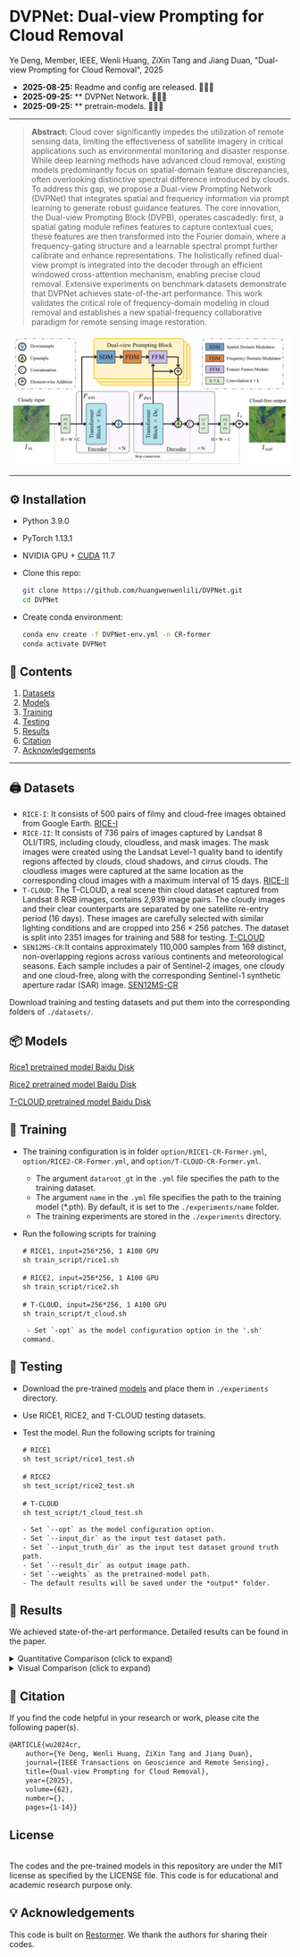 # DVPNet: Dual-view Prompting for Cloud Removal

Ye Deng, Member, IEEE, Wenli Huang, ZiXin Tang and Jiang Duan, "Dual-view Prompting for Cloud Removal", 2025

<!-- <!-- #### 🔥🔥🔥 News -->

- **2025-08-25:** Readme and config are released. 🎊🎊🎊 
- **2025-09-25:** ** DVPNet Network. 🎊🎊🎊 
- **2025-09-25:** ** pretrain-models. 🎊🎊🎊 

---

> **Abstract:** Cloud cover significantly impedes the utilization of remote sensing data, limiting the effectiveness of satellite imagery in critical applications such as environmental monitoring and disaster response. While deep learning methods have advanced cloud removal, existing models predominantly focus on spatial-domain feature discrepancies, often overlooking distinctive spectral difference introduced by clouds. To address this gap, we propose a Dual-view Prompting Network (DVPNet) that integrates spatial and frequency information via prompt learning to generate robust guidance features. The core innovation, the Dual-view Prompting Block (DVPB), operates cascadedly: first, a spatial gating module refines features to capture contextual cues; these features are then transformed
> into the Fourier domain, where a frequency-gating structure and a learnable spectral prompt further calibrate and enhance representations. The holistically refined dual-view prompt is integrated into the decoder through an efficient windowed cross-attention mechanism, enabling precise cloud removal. Extensive experiments on benchmark datasets demonstrate that DVPNet achieves state-of-the-art performance. This work validates the critical role of frequency-domain modeling in cloud removal and
> establishes a new spatial-frequency collaborative paradigm for remote sensing image restoration.

![](figs/network-architecture.jpg)


---



## ⚙️ Installation

- Python 3.9.0

- PyTorch 1.13.1

- NVIDIA GPU + [CUDA](https://developer.nvidia.com/cuda-downloads) 11.7

- Clone this repo:

  ```bash
  git clone https://github.com/huangwenwenlili/DVPNet.git
  cd DVPNet
  ```

- Create conda environment:

  ```bash
  conda env create -f DVPNet-env.yml -n CR-former
  conda activate DVPNet 
  ```



## 🔗 Contents

1. [Datasets](#datasets)
1. [Models](#models)
1. [Training](#training)
1. [Testing](#testing)
1. [Results](#results)
1. [Citation](#citation)
1. [Acknowledgements](#acknowledgements)

---



## <a name="datasets"></a>🖨️ Datasets
- ```RICE-I```: It consists of 500 pairs of filmy and cloud-free images obtained from Google Earth. 
[RICE-I](https://github.com/BUPTLdy/RICE_DATASET)
- ```RICE-II```: It consists of 736 pairs of images captured by Landsat 8 OLI/TIRS, including cloudy, cloudless, and mask images. The mask images were created using the Landsat Level-1 quality band to identify regions affected by clouds, cloud shadows, and cirrus clouds. The cloudless images were captured at the same location as the corresponding cloud images with a maximum interval of 15 days. [RICE-II](https://github.com/BUPTLdy/RICE_DATASET)
- ```T-CLOUD```: The T-CLOUD, a real scene thin cloud dataset captured from Landsat 8 RGB images, contains 2,939 image pairs. The cloudy images and their clear counterparts are separated by one satellite re-entry period (16 days). These images are carefully selected with similar lighting conditions and are cropped into $256 \times 256$ patches. The dataset is split into 2351 images for training and 588 for testing. 
[T-CLOUD](https://github.com/haidong-Ding/Cloud-Removal)
- `SEN12MS-CR`:It contains approximately 110,000 samples from 169 distinct, non-overlapping regions across various continents and meteorological seasons. Each sample includes a pair of Sentinel-2 images, one cloudy and one cloud-free, along with the corresponding Sentinel-1 synthetic aperture radar (SAR) image. [SEN12MS-CR](https://mediatum.ub.tum.de/1554803)


Download training and testing datasets and put them into the corresponding folders of `./datasets/`.



## <a name="models"></a>📦 Models

[Rice1 pretrained model Baidu Disk](https://pan.baidu.com/s/1fJgntXjA1NIDtcIBXJwEXA?pwd=w5ch)

[Rice2 pretrained  model Baidu Disk](https://pan.baidu.com/s/1fJgntXjA1NIDtcIBXJwEXA?pwd=w5ch)

[T-CLOUD pretrained model Baidu Disk](https://pan.baidu.com/s/1fJgntXjA1NIDtcIBXJwEXA?pwd=w5ch)


## <a name="training"></a>🔧 Training
- The training configuration is in folder `option/RICE1-CR-Former.yml`,  `option/RICE2-CR-Former.yml`, and `option/T-CLOUD-CR-Former.yml`.

    - The argument `dataroot_gt` in the `.yml` file specifies the path to the training dataset.
    - The argument `name` in the `.yml` file specifies the path to the training model (*.pth). By default, it is set to the `./experiments/name` folder.
    - The training experiments are stored in the `./experiments` directory.

- Run the following scripts for training
  ```shell
  # RICE1, input=256*256, 1 A100 GPU
  sh train_script/rice1.sh
  
  # RICE2, input=256*256, 1 A100 GPU
  sh train_script/rice2.sh

  # T-CLOUD, input=256*256, 1 A100 GPU
  sh train_script/t_cloud.sh
  ```
  ```
   - Set `-opt` as the model configuration option in the '.sh' command.
  ```

## <a name="testing"></a>🔨 Testing
- Download the pre-trained [models](https://pan.baidu.com/s/1fJgntXjA1NIDtcIBXJwEXA?pwd=w5ch) and place them in `./experiments` directory.

- Use RICE1, RICE2, and T-CLOUD testing datasets.

- Test the model. 
Run the following scripts for training
  ```shell
  # RICE1
  sh test_script/rice1_test.sh

  # RICE2
  sh test_script/rice2_test.sh

  # T-CLOUD
  sh test_script/t_cloud_test.sh
  ```
  ```
  - Set `--opt` as the model configuration option.
  - Set `--input_dir` as the input test dataset path.
  - Set `--input_truth_dir` as the input test dataset ground truth path.
  - Set `--result_dir` as output image path.
  - Set `--weights` as the pretrained-model path.
  - The default results will be saved under the *output* folder.
  ```

## <a name="results"></a>🔎 Results

We achieved state-of-the-art performance. Detailed results can be found in the paper.

<details>
<summary>Quantitative Comparison (click to expand)</summary>

- Quantitative comparison results on the four datasets in Table I of the main paper. Metrics marked with ↓ are better when lower, and those with ↑ are better when higher. Best results are shown in bold.

<p align="center">
  <img width="900" src="figs/results.png">
</p>
</details>

<details>
<summary>Visual Comparison (click to expand)</summary>

- RICE2 results in Figure 1 of the main paper

<p align="center">
  <img width="900" src="figs/performance-rice2.jpg">
</p>



</details>



## <a name="citation"></a>📎 Citation

If you find the code helpful in your research or work, please cite the following paper(s).

```
@ARTICLE{wu2024cr,
	author={Ye Deng, Wenli Huang, ZiXin Tang and Jiang Duan},
	journal={IEEE Transactions on Geoscience and Remote Sensing}, 
	title={Dual-view Prompting for Cloud Removal}, 
	year={2025},
	volume={62},
	number={},
	pages={1-14}}
```

## License
<br />
The codes and the pre-trained models in this repository are under the MIT license as specified by the LICENSE file.
This code is for educational and academic research purpose only.

## <a name="acknowledgements"></a>💡 Acknowledgements

This code is built on [Restormer](https://github.com/swz30/Restormer). We thank the authors for sharing their codes.
